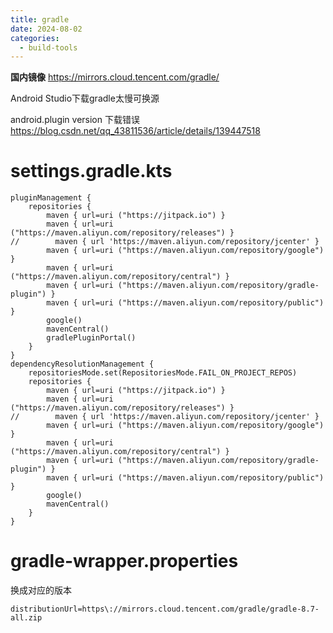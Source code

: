 ```yaml
---
title: gradle
date: 2024-08-02
categories:
  - build-tools
---
```


**国内镜像**
https://mirrors.cloud.tencent.com/gradle/

Android Studio下载gradle太慢可换源

android.plugin version 下载错误
https://blog.csdn.net/qq_43811536/article/details/139447518

# settings.gradle.kts
```
pluginManagement {
    repositories {
        maven { url=uri ("https://jitpack.io") }
        maven { url=uri ("https://maven.aliyun.com/repository/releases") }
//        maven { url 'https://maven.aliyun.com/repository/jcenter' }
        maven { url=uri ("https://maven.aliyun.com/repository/google") }
        maven { url=uri ("https://maven.aliyun.com/repository/central") }
        maven { url=uri ("https://maven.aliyun.com/repository/gradle-plugin") }
        maven { url=uri ("https://maven.aliyun.com/repository/public") }
        google()
        mavenCentral()
        gradlePluginPortal()
    }
}
dependencyResolutionManagement {
    repositoriesMode.set(RepositoriesMode.FAIL_ON_PROJECT_REPOS)
    repositories {
        maven { url=uri ("https://jitpack.io") }
        maven { url=uri ("https://maven.aliyun.com/repository/releases") }
//        maven { url 'https://maven.aliyun.com/repository/jcenter' }
        maven { url=uri ("https://maven.aliyun.com/repository/google") }
        maven { url=uri ("https://maven.aliyun.com/repository/central") }
        maven { url=uri ("https://maven.aliyun.com/repository/gradle-plugin") }
        maven { url=uri ("https://maven.aliyun.com/repository/public") }
        google()
        mavenCentral()
    }
}
```

# gradle-wrapper.properties
换成对应的版本
```
distributionUrl=https\://mirrors.cloud.tencent.com/gradle/gradle-8.7-all.zip
```